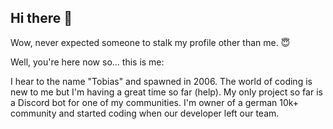 ## Hi there 👋

Wow, never expected someone to stalk my profile other than me. 😇

Well, you're here now so... this is me:

I hear to the name "Tobias" and spawned in 2006. The world of coding is new to me but I'm having a great time so far (help). My only project so far is a Discord bot for one of my communities. I'm owner of a german 10k+ community and started coding when our developer left our team. 
<!--
**Toabdjzl/toabdjzl** is a ✨ _special_ ✨ repository because its `README.md` (this file) appears on your GitHub profile.

Here are some ideas to get you started:

- 🔭 I’m currently working on ...
- 🌱 I’m currently learning ...
- 👯 I’m looking to collaborate on ...
- 🤔 I’m looking for help with ...
- 💬 Ask me about ...
- 📫 How to reach me: ...
- 😄 Pronouns: ...
- ⚡ Fun fact: ...
-->
